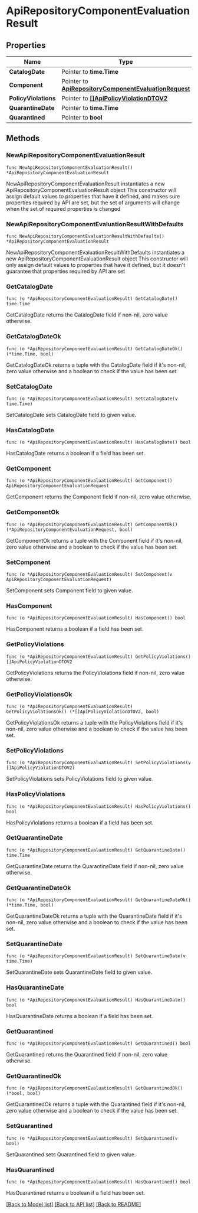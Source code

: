 # ApiRepositoryComponentEvaluationResult

## Properties

Name | Type | Description | Notes
------------ | ------------- | ------------- | -------------
**CatalogDate** | Pointer to **time.Time** |  | [optional] 
**Component** | Pointer to [**ApiRepositoryComponentEvaluationRequest**](ApiRepositoryComponentEvaluationRequest.md) |  | [optional] 
**PolicyViolations** | Pointer to [**[]ApiPolicyViolationDTOV2**](ApiPolicyViolationDTOV2.md) |  | [optional] 
**QuarantineDate** | Pointer to **time.Time** |  | [optional] 
**Quarantined** | Pointer to **bool** |  | [optional] 

## Methods

### NewApiRepositoryComponentEvaluationResult

`func NewApiRepositoryComponentEvaluationResult() *ApiRepositoryComponentEvaluationResult`

NewApiRepositoryComponentEvaluationResult instantiates a new ApiRepositoryComponentEvaluationResult object
This constructor will assign default values to properties that have it defined,
and makes sure properties required by API are set, but the set of arguments
will change when the set of required properties is changed

### NewApiRepositoryComponentEvaluationResultWithDefaults

`func NewApiRepositoryComponentEvaluationResultWithDefaults() *ApiRepositoryComponentEvaluationResult`

NewApiRepositoryComponentEvaluationResultWithDefaults instantiates a new ApiRepositoryComponentEvaluationResult object
This constructor will only assign default values to properties that have it defined,
but it doesn't guarantee that properties required by API are set

### GetCatalogDate

`func (o *ApiRepositoryComponentEvaluationResult) GetCatalogDate() time.Time`

GetCatalogDate returns the CatalogDate field if non-nil, zero value otherwise.

### GetCatalogDateOk

`func (o *ApiRepositoryComponentEvaluationResult) GetCatalogDateOk() (*time.Time, bool)`

GetCatalogDateOk returns a tuple with the CatalogDate field if it's non-nil, zero value otherwise
and a boolean to check if the value has been set.

### SetCatalogDate

`func (o *ApiRepositoryComponentEvaluationResult) SetCatalogDate(v time.Time)`

SetCatalogDate sets CatalogDate field to given value.

### HasCatalogDate

`func (o *ApiRepositoryComponentEvaluationResult) HasCatalogDate() bool`

HasCatalogDate returns a boolean if a field has been set.

### GetComponent

`func (o *ApiRepositoryComponentEvaluationResult) GetComponent() ApiRepositoryComponentEvaluationRequest`

GetComponent returns the Component field if non-nil, zero value otherwise.

### GetComponentOk

`func (o *ApiRepositoryComponentEvaluationResult) GetComponentOk() (*ApiRepositoryComponentEvaluationRequest, bool)`

GetComponentOk returns a tuple with the Component field if it's non-nil, zero value otherwise
and a boolean to check if the value has been set.

### SetComponent

`func (o *ApiRepositoryComponentEvaluationResult) SetComponent(v ApiRepositoryComponentEvaluationRequest)`

SetComponent sets Component field to given value.

### HasComponent

`func (o *ApiRepositoryComponentEvaluationResult) HasComponent() bool`

HasComponent returns a boolean if a field has been set.

### GetPolicyViolations

`func (o *ApiRepositoryComponentEvaluationResult) GetPolicyViolations() []ApiPolicyViolationDTOV2`

GetPolicyViolations returns the PolicyViolations field if non-nil, zero value otherwise.

### GetPolicyViolationsOk

`func (o *ApiRepositoryComponentEvaluationResult) GetPolicyViolationsOk() (*[]ApiPolicyViolationDTOV2, bool)`

GetPolicyViolationsOk returns a tuple with the PolicyViolations field if it's non-nil, zero value otherwise
and a boolean to check if the value has been set.

### SetPolicyViolations

`func (o *ApiRepositoryComponentEvaluationResult) SetPolicyViolations(v []ApiPolicyViolationDTOV2)`

SetPolicyViolations sets PolicyViolations field to given value.

### HasPolicyViolations

`func (o *ApiRepositoryComponentEvaluationResult) HasPolicyViolations() bool`

HasPolicyViolations returns a boolean if a field has been set.

### GetQuarantineDate

`func (o *ApiRepositoryComponentEvaluationResult) GetQuarantineDate() time.Time`

GetQuarantineDate returns the QuarantineDate field if non-nil, zero value otherwise.

### GetQuarantineDateOk

`func (o *ApiRepositoryComponentEvaluationResult) GetQuarantineDateOk() (*time.Time, bool)`

GetQuarantineDateOk returns a tuple with the QuarantineDate field if it's non-nil, zero value otherwise
and a boolean to check if the value has been set.

### SetQuarantineDate

`func (o *ApiRepositoryComponentEvaluationResult) SetQuarantineDate(v time.Time)`

SetQuarantineDate sets QuarantineDate field to given value.

### HasQuarantineDate

`func (o *ApiRepositoryComponentEvaluationResult) HasQuarantineDate() bool`

HasQuarantineDate returns a boolean if a field has been set.

### GetQuarantined

`func (o *ApiRepositoryComponentEvaluationResult) GetQuarantined() bool`

GetQuarantined returns the Quarantined field if non-nil, zero value otherwise.

### GetQuarantinedOk

`func (o *ApiRepositoryComponentEvaluationResult) GetQuarantinedOk() (*bool, bool)`

GetQuarantinedOk returns a tuple with the Quarantined field if it's non-nil, zero value otherwise
and a boolean to check if the value has been set.

### SetQuarantined

`func (o *ApiRepositoryComponentEvaluationResult) SetQuarantined(v bool)`

SetQuarantined sets Quarantined field to given value.

### HasQuarantined

`func (o *ApiRepositoryComponentEvaluationResult) HasQuarantined() bool`

HasQuarantined returns a boolean if a field has been set.


[[Back to Model list]](../README.md#documentation-for-models) [[Back to API list]](../README.md#documentation-for-api-endpoints) [[Back to README]](../README.md)


